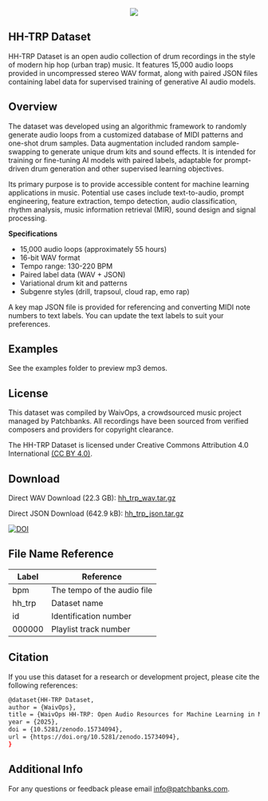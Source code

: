 <p align="center">
  <img src="https://user-images.githubusercontent.com/115654234/213008369-a3a3cc5b-498d-47ea-bd36-4569ce6c4e51.png">
</p>

## HH-TRP Dataset

HH-TRP Dataset is an open audio collection of drum recordings in the style of modern hip hop (urban trap) music. It features 15,000 audio loops provided in uncompressed stereo WAV format, along with paired JSON files containing label data for supervised training of generative AI audio models.

## Overview

The dataset was developed using an algorithmic framework to randomly generate audio loops from a customized database of MIDI patterns and one-shot drum samples. Data augmentation included random sample-swapping to generate unique drum kits and sound effects. It is intended for training or fine-tuning AI models with paired labels, adaptable for prompt-driven drum generation and other supervised learning objectives.

Its primary purpose is to provide accessible content for machine learning applications in music. Potential use cases include text-to-audio, prompt engineering, feature extraction, tempo detection, audio classification, rhythm analysis, music information retrieval (MIR), sound design and signal processing.

**Specifications**

- 15,000 audio loops (approximately 55 hours)
- 16-bit WAV format
- Tempo range: 130-220 BPM
- Paired label data (WAV + JSON)
- Variational drum kit and patterns
- Subgenre styles (drill, trapsoul, cloud rap, emo rap)

A key map JSON file is provided for referencing and converting MIDI note numbers to text labels. You can update the text labels to suit your preferences.

## Examples

See the examples folder to preview mp3 demos.


## License

This dataset was compiled by WaivOps, a crowdsourced music project managed by Patchbanks. All recordings have been sourced from verified composers and providers for copyright clearance.


The HH-TRP Dataset is licensed under Creative Commons Attribution 4.0 International [(CC BY 4.0)](https://creativecommons.org/licenses/by/4.0/).

## Download

Direct WAV Download (22.3 GB): [hh_trp_wav.tar.gz](https://zenodo.org/records/15734094/files/hh_trp_wav.tar.gz?download=1&preview=1)

Direct JSON Download (642.9 kB): [hh_trp_json.tar.gz](https://zenodo.org/records/15734094/files/hh_trp_json.tar.gz?download=1&preview=1)

[![DOI](https://zenodo.org/badge/DOI/10.5281/zenodo.15734094.svg)](https://doi.org/10.5281/zenodo.15734094)
## File Name Reference

| **Label**             | **Reference**                                                  |
| ----------------- | ------------------------------------------------------------------ |
| bpm  | The tempo of the audio file|
| hh_trp | Dataset name|
| id | Identification number|
| 000000 | Playlist track number|

## Citation

If you use this dataset for a research or development project, please cite the following references:
```bash
@dataset{HH-TRP Dataset,
author = {WaivOps},
title = {WaivOps HH-TRP: Open Audio Resources for Machine Learning in Music},
year = {2025},
doi = {10.5281/zenodo.15734094},
url = {https://doi.org/10.5281/zenodo.15734094},
}
```
## Additional Info

For any questions or feedback please email info@patchbanks.com.
